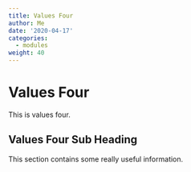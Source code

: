 ```yaml
---
title: Values Four
author: Me 
date: '2020-04-17'
categories:
  - modules
weight: 40
---
```


# Values Four

This is values four.

## Values Four Sub Heading

This section contains some really useful information.
